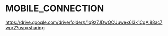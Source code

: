# MOBILE_CONNECTION
https://drive.google.com/drive/folders/1q9z7JDwQCUuwex6l3k1CgAl88ac7wpr2?usp=sharing
